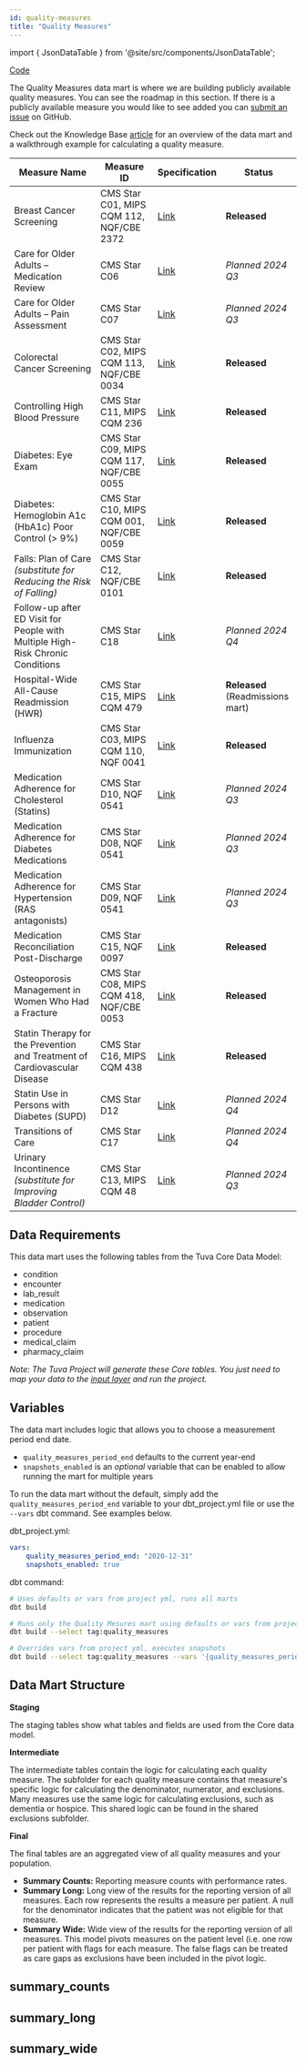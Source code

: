 ```yaml
---
id: quality-measures
title: "Quality Measures"
---
```


import { JsonDataTable } from '@site/src/components/JsonDataTable';

[Code](https://github.com/tuva-health/tuva/tree/main/models/quality_measures)

The Quality Measures data mart is where we are building publicly available 
quality measures. You can see the roadmap in this section. If there is a 
publicly available measure you would like to see added you can [submit an issue](https://github.com/tuva-health/the_tuva_project/issues) 
on GitHub.

Check out the Knowledge Base [article](../knowledge-base/quality-measures)
for an overview of the data mart and a walkthrough example for calculating a 
quality measure.

| Measure Name                                                                   | Measure ID                               | Specification                                                                 | Status                           | 
|--------------------------------------------------------------------------------|------------------------------------------|-------------------------------------------------------------------------------|----------------------------------|
| Breast Cancer Screening                                                        | CMS Star C01, MIPS CQM 112, NQF/CBE 2372 | [Link](https://qpp.cms.gov/docs/QPP_quality_measure_specifications/Claims-Registry-Measures/2023_Measure_112_MedicarePartBClaims.pdf) | **Released**                     |
| Care for Older Adults – Medication Review                                      | CMS Star C06                             | [Link](https://www.cms.gov/files/document/2024-star-ratings-technical-notes.pdf) | *Planned 2024 Q3*                |
| Care for Older Adults – Pain Assessment                                        | CMS Star C07                             | [Link](https://www.cms.gov/files/document/2024-star-ratings-technical-notes.pdf) | *Planned 2024 Q3*                |
| Colorectal Cancer Screening                                                    | CMS Star C02, MIPS CQM 113, NQF/CBE 0034 | [Link](https://qpp.cms.gov/docs/QPP_quality_measure_specifications/CQM-Measures/2023_Measure_113_MIPSCQM.pdf) | **Released**                     |
| Controlling High Blood Pressure                                                | CMS Star C11, MIPS CQM 236               | [Link](https://qpp.cms.gov/docs/QPP_quality_measure_specifications/CQM-Measures/2023_Measure_236_MIPSCQM.pdf) | **Released**                     |
| Diabetes: Eye Exam                                                             | CMS Star C09, MIPS CQM 117, NQF/CBE 0055 | [Link](https://mdinteractive.com/files/uploaded/file/CMS2024/2024_Measure_117_MIPSCQM.pdf) | **Released**                     |
| Diabetes: Hemoglobin A1c (HbA1c) Poor Control (> 9%)                           | CMS Star C10, MIPS CQM 001, NQF/CBE 0059 | [Link](https://qpp.cms.gov/docs/QPP_quality_measure_specifications/CQM-Measures/2023_Measure_001_MIPSCQM.pdf) | **Released**                     |
| Falls: Plan of Care *(substitute for Reducing the Risk of Falling)*            | CMS Star C12, NQF/CBE 0101               | [Link](https://mdinteractive.com/files/uploaded/file/CMS2024/2024_Measure_155_MIPSCQM.pdf) | **Released**                |
| Follow-up after ED Visit for People with Multiple High-Risk Chronic Conditions | CMS Star C18                             | [Link](https://www.cms.gov/files/document/2024-star-ratings-technical-notes.pdf) | *Planned 2024 Q4*                |
| Hospital-Wide All-Cause Readmission (HWR)                                      | CMS Star C15, MIPS CQM 479               | [Link](https://qualitynet.cms.gov/inpatient/measures/readmission/methodology) | **Released** (Readmissions mart) |
| Influenza Immunization                                                         | CMS Star C03, MIPS CQM 110, NQF 0041     | [Link](https://qpp.cms.gov/docs/QPP_quality_measure_specifications/CQM-Measures/2023_Measure_110_MedicarePartBClaims.pdf) | **Released**                     |
| Medication Adherence for Cholesterol (Statins)                                 | CMS Star D10, NQF 0541                   | [Link](https://www.cms.gov/files/document/2024-star-ratings-technical-notes.pdf) | *Planned 2024 Q3*                |
| Medication Adherence for Diabetes Medications                                  | CMS Star D08, NQF 0541                   | [Link](https://www.cms.gov/files/document/2024-star-ratings-technical-notes.pdf) | *Planned 2024 Q3*                |
| Medication Adherence for Hypertension (RAS antagonists)                        | CMS Star D09, NQF 0541                   | [Link](https://www.cms.gov/files/document/2024-star-ratings-technical-notes.pdf) | *Planned 2024 Q3*                |
| Medication Reconciliation Post-Discharge                                       | CMS Star C15, NQF 0097                   | [Link](https://qpp.cms.gov/docs/QPP_quality_measure_specifications/Claims-Registry-Measures/2019_Measure_046_MedicarePartBClaims.pdf) | **Released**                     |
| Osteoporosis Management in Women Who Had a Fracture                            | CMS Star C08, MIPS CQM 418, NQF/CBE 0053 | [Link](https://mdinteractive.com/files/uploaded/file/CMS2023/2023_Measure_418_MIPSCQM.pdf) | **Released**                     |
| Statin Therapy for the Prevention and Treatment of Cardiovascular Disease      | CMS Star C16, MIPS CQM 438               | [Link](https://mdinteractive.com/files/uploaded/file/CMS2024/2024_Measure_438_MIPSCQM.pdf) | **Released**                     |
| Statin Use in Persons with Diabetes (SUPD)                                     | CMS Star D12                             | [Link](https://www.cms.gov/files/document/2024-star-ratings-technical-notes.pdf) | *Planned 2024 Q4*                |
| Transitions of Care                                                            | CMS Star C17                             | [Link](https://www.cms.gov/files/document/2024-star-ratings-technical-notes.pdf) | *Planned 2024 Q4*                |
| Urinary Incontinence *(substitute for Improving Bladder Control)*              | CMS Star C13, MIPS CQM 48                | [Link](https://qpp.cms.gov/docs/QPP_quality_measure_specifications/CQM-Measures/2024_Measure_048_MIPSCQM.pdf) | *Planned 2024 Q3*                |

## Data Requirements
This data mart uses the following tables from the Tuva Core Data Model:
- condition
- encounter
- lab_result
- medication
- observation
- patient
- procedure
- medical_claim
- pharmacy_claim

*Note: The Tuva Project will generate these Core tables. You just need to map 
your data to the [input layer](../connectors/input-layer) and run the project.*

## Variables
The data mart includes logic that allows you to choose a measurement period 
end date.

- `quality_measures_period_end` defaults to the current year-end
- `snapshots_enabled` is an *optional* variable that can be enabled to allow
  running the mart for multiple years

To run the data mart without the default, simply add the 
`quality_measures_period_end` variable to your dbt_project.yml file 
or use the `--vars` dbt command. See examples below.

dbt_project.yml:

```yaml
vars:
    quality_measures_period_end: "2020-12-31"
    snapshots_enabled: true
```

dbt command:

```bash
# Uses defaults or vars from project yml, runs all marts
dbt build

# Runs only the Quality Mesures mart using defaults or vars from project yml
dbt build --select tag:quality_measures

# Overrides vars from project yml, executes snapshots
dbt build --select tag:quality_measures --vars '{quality_measures_period_end: "2020-12-31", snapshots_enabled: true}'
```

## Data Mart Structure

**Staging**

The staging tables show what tables and fields are used from the Core data model.

**Intermediate**

The intermediate tables contain the logic for calculating each quality measure. 
The subfolder for each quality measure contains that measure's specific logic for 
calculating the denominator, numerator, and exclusions. Many measures use the 
same logic for calculating exclusions, such as dementia or hospice. This shared 
logic can be found in the shared exclusions subfolder.

**Final**

The final tables are an aggregated view of all quality measures and your 
population.

- **Summary Counts:**  Reporting measure counts with performance rates.
- **Summary Long:**  Long view of the results for the reporting version of all 
  measures. Each row represents the results a measure per patient. A null for 
  the denominator indicates that the patient was not eligible for that measure.
- **Summary Wide:**  Wide view of the results for the reporting version of all 
  measures. This model pivots measures on the patient level (i.e. one row per 
  patient with flags for each measure. The false flags can be treated as care 
  gaps as exclusions have been included in the pivot logic.

## summary_counts

<JsonDataTable  jsonPath="nodes.model\.the_tuva_project\.quality_measures__summary_counts.columns"  />

## summary_long

<JsonDataTable  jsonPath="nodes.model\.the_tuva_project\.quality_measures__summary_long.columns"  />

## summary_wide

<JsonDataTable  jsonPath="nodes.model\.the_tuva_project\.quality_measures__summary_wide.columns"  />